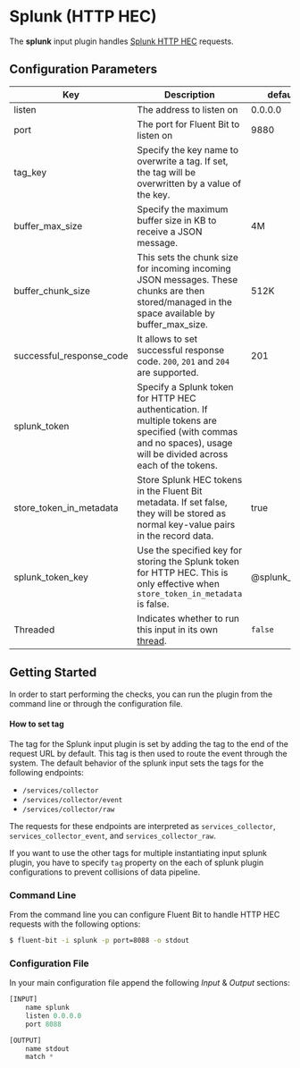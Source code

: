 # Splunk (HTTP HEC)

The **splunk** input plugin handles [Splunk HTTP HEC](https://docs.splunk.com/Documentation/Splunk/latest/Data/UsetheHTTPEventCollector) requests.

## Configuration Parameters

| **Key**                  | Description                                                                                                                                   | default |
|--------------------------|-----------------------------------------------------------------------------------------------------------------------------------------------|---------|
| listen                   | The address to listen on                                                                                                                      | 0.0.0.0 |
| port                     | The port for Fluent Bit to listen on                                                                                                          | 9880    |
| tag_key                  | Specify the key name to overwrite a tag. If set, the tag will be overwritten by a value of the key.                                           |         |
| buffer_max_size          | Specify the maximum buffer size in KB to receive a JSON message.                                                                              | 4M      |
| buffer_chunk_size        | This sets the chunk size for incoming incoming JSON messages. These chunks are then stored/managed in the space available by buffer_max_size. | 512K    |
| successful_response_code | It allows to set successful response code. `200`, `201` and `204` are supported.                                                              | 201     |
| splunk\_token            | Specify a Splunk token for HTTP HEC authentication. If multiple tokens are specified (with commas and no spaces), usage will be divided across each of the tokens. |         |
| store\_token\_in\_metadata | Store Splunk HEC tokens in the Fluent Bit metadata. If set false, they will be stored as normal key-value pairs in the record data.                              | true    |
| splunk\_token\_key       | Use the specified key for storing the Splunk token for HTTP HEC. This is only effective when `store_token_in_metadata` is false.                   | @splunk_token |
| Threaded | Indicates whether to run this input in its own [thread](../../administration/multithreading.md#inputs). | `false` |

## Getting Started

In order to start performing the checks, you can run the plugin from the command line or through the configuration file.

#### How to set tag

The tag for the Splunk input plugin is set by adding the tag to the end of the request URL by default.
This tag is then used to route the event through the system.
The default behavior of the splunk input sets the tags for the following endpoints:

* `/services/collector`
* `/services/collector/event`
* `/services/collector/raw`

The requests for these endpoints are interpreted as `services_collector`, `services_collector_event`, and `services_collector_raw`.

If you want to use the other tags for multiple instantiating input splunk plugin, you have to specify `tag` property on the each of splunk plugin configurations to prevent collisions of data pipeline.

### Command Line

From the command line you can configure Fluent Bit to handle HTTP HEC requests with the following options:

```bash
$ fluent-bit -i splunk -p port=8088 -o stdout
```

### Configuration File

In your main configuration file append the following _Input_ & _Output_ sections:

```python
[INPUT]
    name splunk
    listen 0.0.0.0
    port 8088

[OUTPUT]
    name stdout
    match *
```
